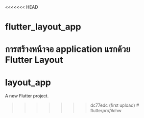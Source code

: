 <<<<<<< HEAD
# flutter_layout_app
การสร้างหน้าจอ application แรกด้วย Flutter Layout
=======
# layout_app

A new Flutter project.
>>>>>>> dc77edc (first upload)
#   f l u t t e r _ p r o f i l e _ h w  
 